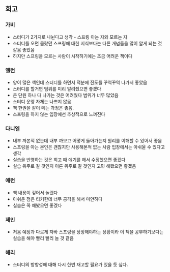 ## 회고

### 가비

- 스터디가 2가지로 나뉜다고 생각 - 스프링 아는 자와 모르는 자
- 스터디를 오면 몰랐던 스프링에 대한 지식보다는 다른 개념들을 많이 알게 되는 것 같음 좋았음
- 하지만 스프링을 모르는 사람이 시작하기에는 조금 어려운 책이다

### 앨런

- 양이 많은 책인데 스터디를 하면서 덕분에 진도를 꾸역꾸역 나가서 좋았음
- 스터디를 할거면 범위를 미리 알려줬으면  좋겠다
- 큰 단원 하나 다 나가는 것은 어려웠다 범위가 너무 많았음
- 스터디 운영 자체는 나쁘지 않음
- 책 한권을 같이 떼는 과정은 좋음.
- 스프링을 하지 않는 입장에선 추상적으로 느껴진다

### 다니엘

- 내부 까본적 없는데 내부 까보고 어떻게 돌아가는지 원리를 이해할 수 있어서 좋음
- 스프링을 아는 본인은 괜찮지만 사용해본적 없는 사람 입장에서는 아쉬울 수 있다고 생각
- 실습을 반영하는 것은 회고 때 얘기를 해서 수정했으면 좋겠다
- 실습 위주로 갈 것인지 이론 위주로 갈 것인지 고민 해봤으면 좋겠음

### 애런

- 책 내용이 깊어서 놀랬다
- 아쉬운 점은 티키한테 너무 공격을 해서 미안하다
- 실습은 꼭 해봤으면 좋겠다

### 제인

- 처음 예정과 다르게 자바 스프링을 당장해야하는 상황이라 이 책을 공부하기보다는 실습을 해야 빨리 빨리 늘 것 같음

### 해리

- 스터디의 방향성에 대해 다시 한번 재고할 필요가 있을 듯 싶다.